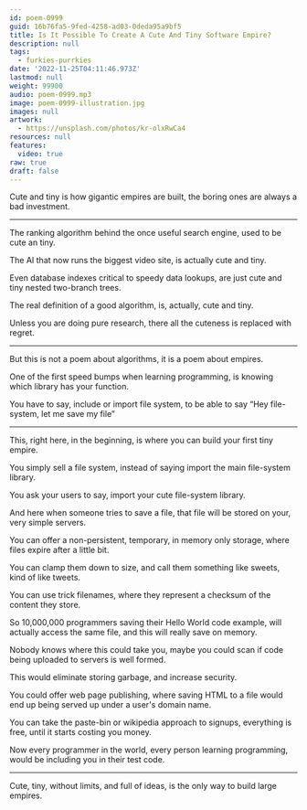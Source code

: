 ```yaml
---
id: poem-0999
guid: 16b76fa5-9fed-4258-ad03-0deda95a9bf5
title: Is It Possible To Create A Cute And Tiny Software Empire?
description: null
tags:
  - furkies-purrkies
date: '2022-11-25T04:11:46.973Z'
lastmod: null
weight: 99900
audio: poem-0999.mp3
image: poem-0999-illustration.jpg
images: null
artwork:
  - https://unsplash.com/photos/kr-olxRwCa4
resources: null
features:
  video: true
raw: true
draft: false
---
```


Cute and tiny is how gigantic empires are built,
the boring ones are always a bad investment.

---

The ranking algorithm behind the once useful search engine,
used to be cute an tiny.

The AI that now runs the biggest video site,
is actually cute and tiny.

Even database indexes critical to speedy data lookups,
are just cute and tiny nested two-branch trees.

The real definition of a good algorithm,
is, actually, cute and tiny.

Unless you are doing pure research,
there all the cuteness is replaced with regret.

---

But this is not a poem about algorithms,
it is a poem about empires.

One of the first speed bumps when learning programming,
is knowing which library has your function.

You have to say, include or import file system,
to be able to say “Hey file-system, let me save my file”

---

This, right here, in the beginning,
is where you can build your first tiny empire.

You simply sell a file system,
instead of saying import the main file-system library.

You ask your users to say,
import your cute file-system library.

And here when someone tries to save a file,
that file will be stored on your, very simple servers.

You can offer a non-persistent, temporary, in memory only storage,
where files expire after a little bit.

You can clamp them down to size,
and call them something like sweets, kind of like tweets.

You can use trick filenames,
where they represent a checksum of the content they store.

So 10,000,000 programmers saving their Hello World code example,
will actually access the same file, and this will really save on memory.

Nobody knows where this could take you,
maybe you could scan if code being uploaded to servers is well formed.

This would eliminate storing garbage,
and increase security.

You could offer web page publishing,
where saving HTML to a file would end up being served up under a user's domain name.

You can take the paste-bin or wikipedia approach to signups,
everything is free, until it starts costing you money.

Now every programmer in the world,
every person learning programming, would be including you in their test code.

---

Cute, tiny, without limits,
and full of ideas, is the only way to build large empires.
